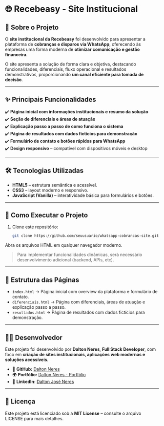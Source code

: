 # 🌐 Recebeasy - Site Institucional  

## 📖 Sobre o Projeto  

O **site institucional da Recebeasy** foi desenvolvido para apresentar a plataforma de **cobranças e disparos via WhatsApp**, oferecendo às empresas uma forma moderna de **otimizar comunicação e gestão financeira**.  

O site apresenta a solução de forma clara e objetiva, destacando funcionalidades, diferenciais, fluxo operacional e resultados demonstrativos, proporcionando **um canal eficiente para tomada de decisão**.  

---

## ✨ Principais Funcionalidades  

✔️ **Página inicial com informações institucionais e resumo da solução**  
✔️ **Seção de diferenciais e áreas de atuação**  
✔️ **Explicação passo a passo de como funciona o sistema**  
✔️ **Página de resultados com dados fictícios para demonstração**  
✔️ **Formulário de contato e botões rápidos para WhatsApp**  
✔️ **Design responsivo** – compatível com dispositivos móveis e desktop  

---

## 🛠️ Tecnologias Utilizadas  

- **HTML5** – estrutura semântica e acessível.  
- **CSS3** – layout moderno e responsivo.  
- **JavaScript (Vanilla)** – interatividade básica para formulários e botões.  

---

## 🚀 Como Executar o Projeto  

1. Clone este repositório:  
   ```bash
   git clone https://github.com/seuusuario/whatsapp-cobrancas-site.git

Abra os arquivos HTML em qualquer navegador moderno.

> Para implementar funcionalidades dinâmicas, será necessário desenvolvimento adicional (backend, APIs, etc).

---

## 🏢 Estrutura das Páginas

- `index.html` → Página inicial com overview da plataforma e formulário de contato.  
- `diferenciais.html` → Página com diferenciais, áreas de atuação e explicação passo a passo.  
- `resultados.html` → Página de resultados com dados fictícios para demonstração.  

---

## 👨‍💻 Desenvolvedor

Este projeto foi desenvolvido por **Dalton Neres**, **Full Stack Developer**, com foco em **criação de sites institucionais, aplicações web modernas e soluções acessíveis**.  

- 🔗 **GitHub:** [Dalton Neres](https://github.com/daltonneres)  
- 🌍 **Portfólio:** [Dalton Neres - Portfólio](https://daltonneres.github.io/portfolio_neres/)  
- 💼 **LinkedIn:** [Dalton José Neres](https://www.linkedin.com/in/dalton-josé-neres)  

---

## 📄 Licença

Este projeto está licenciado sob a **MIT License** – consulte o arquivo LICENSE para mais detalhes.
